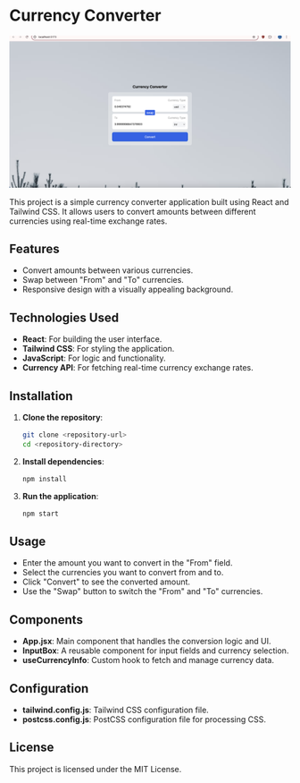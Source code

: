 # Currency Converter

![Currency Converter Screenshot](./currencyConvertor/src/assets/ss.png)

This project is a simple currency converter application built using React and Tailwind CSS. It allows users to convert amounts between different currencies using real-time exchange rates.

## Features

- Convert amounts between various currencies.
- Swap between "From" and "To" currencies.
- Responsive design with a visually appealing background.

## Technologies Used

- **React**: For building the user interface.
- **Tailwind CSS**: For styling the application.
- **JavaScript**: For logic and functionality.
- **Currency API**: For fetching real-time currency exchange rates.

## Installation

1. **Clone the repository**:
   ```bash
   git clone <repository-url>
   cd <repository-directory>
   ```

2. **Install dependencies**:
   ```bash
   npm install
   ```

3. **Run the application**:
   ```bash
   npm start
   ```

## Usage

- Enter the amount you want to convert in the "From" field.
- Select the currencies you want to convert from and to.
- Click "Convert" to see the converted amount.
- Use the "Swap" button to switch the "From" and "To" currencies.

## Components

- **App.jsx**: Main component that handles the conversion logic and UI.
- **InputBox**: A reusable component for input fields and currency selection.
- **useCurrencyInfo**: Custom hook to fetch and manage currency data.

## Configuration

- **tailwind.config.js**: Tailwind CSS configuration file.
- **postcss.config.js**: PostCSS configuration file for processing CSS.

## License

This project is licensed under the MIT License.